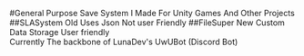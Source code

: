 #General Purpose Save System I Made For Unity Games And Other Projects
##SLASystem
Old
Uses Json
Not user Friendly
##FileSuper
New
Custom Data Storage
User friendly  
Currently The backbone of LunaDev's UwUBot (Discord Bot)